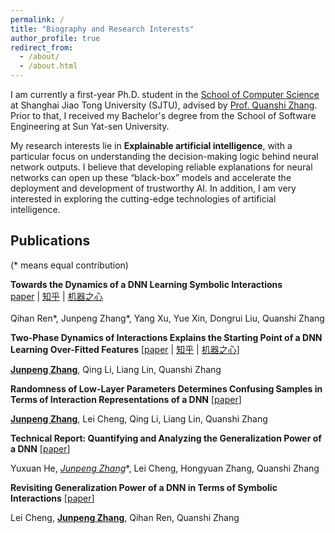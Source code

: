 ```yaml
---
permalink: /
title: "Biography and Research Interests"
author_profile: true
redirect_from: 
  - /about/
  - /about.html
---
```


I am currently a first-year Ph.D. student in the [School of Computer Science](https://www.cs.sjtu.edu.cn/) at Shanghai Jiao Tong University (SJTU), advised by [Prof. Quanshi Zhang](http://qszhang.com). Prior to that, I received my Bachelor's degree from the School of Software Engineering at Sun Yat-sen University.

My research interests lie in **Explainable artificial intelligence**, with a particular focus on understanding the decision-making logic behind neural network outputs. I believe that developing reliable explanations for neural networks can open up these “black-box” models and accelerate the deployment and development of trustworthy AI. In addition, I am very interested in exploring the cutting-edge technologies of artificial intelligence.


## Publications
(* means equal contribution)

**Towards the Dynamics of a DNN Learning Symbolic Interactions**  
[paper](https://proceedings.neurips.cc/paper_files/paper/2024/hash/5aa96d1caa0d0b99d534b67df06be2ff-Abstract-Conference.html) | [知乎](https://zhuanlan.zhihu.com/p/711281443) | [机器之心](https://mp.weixin.qq.com/s/MEzYIk2Ztll6fr1gyZUQXg)  
<br>
Qihan Ren*, Junpeng Zhang*, Yang Xu, Yue Xin, Dongrui Liu, Quanshi Zhang



**Two-Phase Dynamics of Interactions Explains the Starting Point of a DNN Learning Over-Fitted Features** [[paper](https://arxiv.org/abs/2405.10262) | [知乎](https://zhuanlan.zhihu.com/p/711281443) | [机器之心](https://mp.weixin.qq.com/s/MEzYIk2Ztll6fr1gyZUQXg)]

**<u>Junpeng Zhang</u>**, Qing Li, Liang Lin, Quanshi Zhang


**Randomness of Low-Layer Parameters Determines Confusing Samples in Terms of Interaction Representations of a DNN** [[paper](https://arxiv.org/abs/2502.08625)]

**<u>Junpeng Zhang</u>**, Lei Cheng, Qing Li, Liang Lin, Quanshi Zhang


**Technical Report: Quantifying and Analyzing the Generalization Power of a DNN** [[paper](https://arxiv.org/abs/2505.06993)]

Yuxuan He, **<u>Junpeng Zhang*</u>**, Lei Cheng, Hongyuan Zhang, Quanshi Zhang


**Revisiting Generalization Power of a DNN in Terms of Symbolic Interactions** [[paper](https://arxiv.org/abs/2502.10162)]

Lei Cheng, **<u>Junpeng Zhang</u>**, Qihan Ren, Quanshi Zhang




